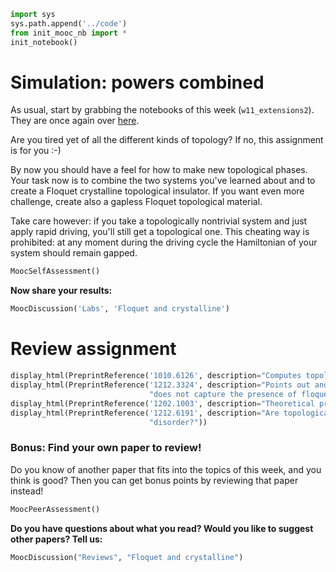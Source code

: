 

```python
import sys
sys.path.append('../code')
from init_mooc_nb import *
init_notebook()
```

# Simulation: powers combined

As usual, start by grabbing the notebooks of this week (`w11_extensions2`). They are once again over [here](http://tiny.cc/topocm_smc).

Are you tired yet of all the different kinds of topology? If no, this assignment is for you :-)

By now you should have a feel for how to make new topological phases. Your task now is to combine the two systems you've learned about and to create a Floquet crystalline topological insulator. If you want even more challenge, create also a gapless Floquet topological material.

Take care however: if you take a topologically nontrivial system and just apply rapid driving, you'll still get a topological one. This cheating way is prohibited: at any moment during the driving cycle the Hamiltonian of your system should remain gapped.


```python
MoocSelfAssessment()
```

**Now share your results:**


```python
MoocDiscussion('Labs', 'Floquet and crystalline')
```

# Review assignment


```python
display_html(PreprintReference('1010.6126', description="Computes topological edge states from floquet Hamiltonian."))
display_html(PreprintReference('1212.3324', description="Points out and explains why the floquet Hamiltonian in momentum space "
                               "does not capture the presence of floquet edge states."))
display_html(PreprintReference('1202.1003', description="Theoretical prediction of topological crystalline insulator"))
display_html(PreprintReference('1212.6191', description="Are topological crystalline surface states stable against "
                               "disorder?"))
```

### Bonus: Find your own paper to review!

Do you know of another paper that fits into the topics of this week, and you think is good?
Then you can get bonus points by reviewing that paper instead!


```python
MoocPeerAssessment()
```

**Do you have questions about what you read? Would you like to suggest other papers? Tell us:**


```python
MoocDiscussion("Reviews", "Floquet and crystalline")
```
